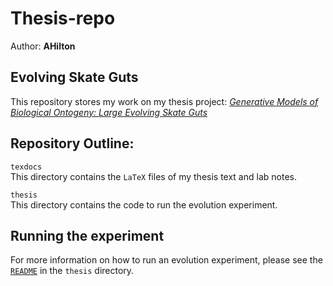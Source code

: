 # Thesis-repo
Author: **AHilton**

## Evolving Skate Guts

This repository stores my work on my thesis project: [*Generative Models of Biological Ontogeny: Large Evolving Skate Guts*](texdocs/proposal_2.pdf)


## Repository Outline:

`texdocs`  
This directory contains the `LaTeX` files of my thesis text and lab notes.

`thesis`  
This directory contains the code to run the evolution experiment.

## Running the experiment
For more information on how to run an evolution experiment, please see the [`README`](thesis/README.md) in the `thesis` directory.
